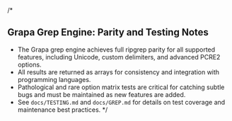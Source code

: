 
/*
## Grapa Grep Engine: Parity and Testing Notes

- The Grapa grep engine achieves full ripgrep parity for all supported features, including Unicode, custom delimiters, and advanced PCRE2 options.
- All results are returned as arrays for consistency and integration with programming languages.
- Pathological and rare option matrix tests are critical for catching subtle bugs and must be maintained as new features are added.
- See `docs/TESTING.md` and `docs/GREP.md` for details on test coverage and maintenance best practices.
*/ 